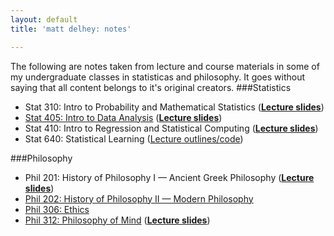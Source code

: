 ```yaml
---
layout: default
title: 'matt delhey: notes'

---
```

The following are notes taken from lecture and course materials in some of my undergraduate classes in statisticas and philosophy. It goes without saying that all content belongs to it's original creators.
###Statistics
<ul>
	<li>Stat 310: Intro to Probability and Mathematical Statistics (<a href="{{urls.media}}/stat310slides.rar"><strong>Lecture slides</strong></a>)</li>
	<li><a href="https://gist.github.com/af0d8f272a0ff1005127">Stat 405: Intro to Data Analysis</a> (<a href="{{urls.media}}/stat405slides.rar"><strong>Lecture slides</strong></a>)</li>
	<li>Stat 410: Intro to Regression and Statistical Computing (<a href="{{urls.media}}/stat410slides.rar"><strong>Lecture slides</strong></a>)</li>
	<li>Stat 640: Statistical Learning (<a href="http://www.stat.rice.edu/~gallen/stat640.html">Lecture outlines/code</a>)</li>
</ul>
###Philosophy
<ul>
	<li>Phil 201: History of Philosophy I &mdash; Ancient Greek Philosophy (<a href="{{urls.media}}/phil201slides.rar"><strong>Lecture slides</strong></a>)</li>
	<li><a href="{{urls.media}}/phil202.pdf">Phil 202: History of Philosophy II &mdash; Modern Philosophy</a></li>
	<li><a href="{{urls.media}}/phil306.pdf">Phil 306: Ethics</a></li>
	<li><a href="{{urls.media}}/phil312.pdf">Phil 312: Philosophy of Mind</a> (<a href="{urls.media}/phil312slides.rar"><strong>Lecture slides</strong></a>)</li>
</ul>
